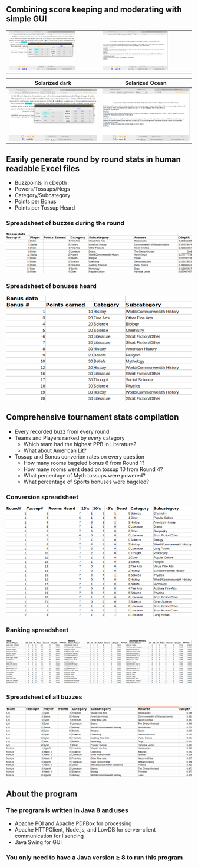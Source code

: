 ## Combining score keeping and moderating with simple GUI
<center><table><tr><td><img src ="res/stats1.png" width="75%"></td><td><img src ="res/bonus.png" width="75%"></td></tr></table></center>

Solarized dark             |  Solarized Ocean
:-------------------------:|:-------------------------:
![](res/stats1.png)  |  ![](res/bonus.png)

## Easily generate round by round stats in human readable Excel files
- Buzzpoints in cDepth
- Powers/Tossups/Negs
- Category/Subcategory
- Points per Bonus
- Points per Tossup Heard

### Spreadsheet of buzzes during the round
![stats3](res/stats3.png)

### Spreadsheet of bonuses heard
![stats2](res/stats2.png)

## Comprehensive tournament stats compilation
- Every recorded buzz from every round
- Teams and Players ranked by *every* category
	- Which team had the highest PPB in Literature?
	- What about American Lit?
- Tossup and Bonus converion rates on every question
	- How many rooms bageled bonus 6 from Round 1?
	- How many rooms went dead on tossup 10 from Round 4?
	- What percentage of Myth tossups were powered?
	- What percentage of Sports bonuses were bageled?


### Conversion spreadsheet
![converion](res/conversion.png)
### Ranking spreadsheet
![statsPPTUH](res/statsPPTUH.png)
### Spreadsheet of all buzzes
![allbuzz](res/allbuzz.png)

## About the program

### The program is written in Java 8 and uses
- Apache POI and Apache PDFBox for processing
- Apache HTTPClient, Node.js, and LowDB for server-client communication for lisencing
- Java Swing for GUI
### You only need to have a Java version ≥ 8 to run this program 
